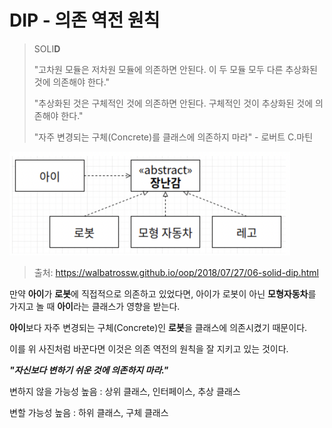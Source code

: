 # DIP - 의존 역전 원칙

> SOLI**D**
>
> "고차원 모듈은 저차원 모듈에 의존하면 안된다. 이 두 모듈 모두 다른 추상화된 것에 의존해야 한다."
>
> "추상화된 것은 구체적인 것에 의존하면 안된다. 구체적인 것이 추상화된 것에 의존해야 한다."
>
> "자주 변경되는 구체(Concrete)를 클래스에 의존하지 마라" - 로버트 C.마틴



<img src="DIP-1.png" alt="DIP-1" style="zoom:50%;" />

> 출처: https://walbatrossw.github.io/oop/2018/07/27/06-solid-dip.html

만약 **아이**가 **로봇**에 직접적으로 의존하고 있었다면, 아이가 로봇이 아닌 **모형자동차**를 가지고 놀 때 **아이**라는 클래스가 영향을 받는다.

**아이**보다 자주 변경되는 구체(Concrete)인 **로봇**을 클래스에 의존시켰기 때문이다.



이를 위 사진처럼 바꾼다면 이것은 의존 역전의 원칙을 잘 지키고 있는 것이다.



***"자신보다 변하기 쉬운 것에 의존하지 마라."***



변하지 않을 가능성 높음 : 상위 클래스, 인터페이스, 추상 클래스

변할 가능성 높음 : 하위 클래스, 구체 클래스